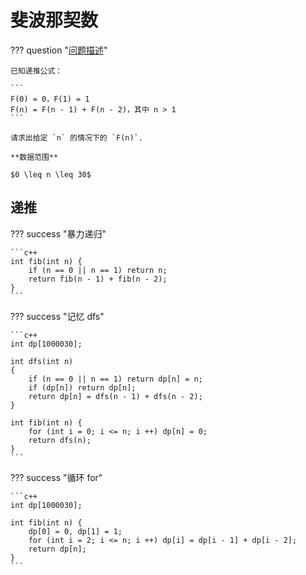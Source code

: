 # 斐波那契数

??? question "[问题描述](https://leetcode.cn/problems/fibonacci-number/)"

    已知递推公式：

    ```
    F(0) = 0，F(1) = 1
    F(n) = F(n - 1) + F(n - 2)，其中 n > 1
    ```

    请求出给定 `n` 的情况下的 `F(n)`.

    **数据范围**

    $0 \leq n \leq 30$

## 递推

??? success "暴力递归"

    ```c++
    int fib(int n) {
        if (n == 0 || n == 1) return n;
        return fib(n - 1) + fib(n - 2);
    }
    ```

??? success "记忆 dfs"

    ```c++
    int dp[1000030];

    int dfs(int n)
    {
        if (n == 0 || n == 1) return dp[n] = n;
        if (dp[n]) return dp[n];
        return dp[n] = dfs(n - 1) + dfs(n - 2);
    }

    int fib(int n) {
        for (int i = 0; i <= n; i ++) dp[n] = 0;
        return dfs(n);
    }
    ```

??? success "循环 for"

    ```c++
    int dp[1000030];

    int fib(int n) {
        dp[0] = 0, dp[1] = 1;
        for (int i = 2; i <= n; i ++) dp[i] = dp[i - 1] + dp[i - 2];
        return dp[n];
    }
    ```